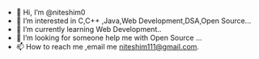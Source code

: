 - 👋 Hi, I’m @niteshim0
- 👀 I’m interested in C,C++ ,Java,Web Development,DSA,Open Source...
- 🌱 I’m currently learning Web Development..
- 💞️ I’m looking for someone help me with Open Source ...
- 📫 How to reach me ,email me niteshim111@gmail.com.

<!---
niteshim0/niteshim0 is a ✨ special ✨ repository because its `README.md` (this file) appears on your GitHub profile.
You can click the Preview link to take a look at your changes.
--->
